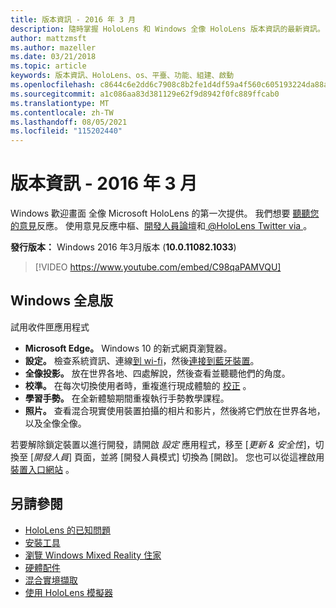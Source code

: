 ```yaml
---
title: 版本資訊 - 2016 年 3 月
description: 隨時掌握 HoloLens 和 Windows 全像 HoloLens 版本資訊的最新資訊。
author: mattzmsft
ms.author: mazeller
ms.date: 03/21/2018
ms.topic: article
keywords: 版本資訊、HoloLens、os、平臺、功能、組建、啟動
ms.openlocfilehash: c8644c6e2dd6c7908c8b2fe1d4df59a4f560c605193224da88a6d79d2b58f49d
ms.sourcegitcommit: a1c086aa83d381129e62f9d8942f0fc889ffcab0
ms.translationtype: MT
ms.contentlocale: zh-TW
ms.lasthandoff: 08/05/2021
ms.locfileid: "115202440"
---
```

# <a name="release-notes---march-2016"></a>版本資訊 - 2016 年 3 月

Windows 歡迎畫面 全像 Microsoft HoloLens 的第一次提供。 我們想要 [聽聽您的意見](/windows/mixed-reality/give-us-feedback)反應。 使用意見反應中樞、[開發人員論壇](https://forums.hololens.com)和[ @HoloLens Twitter via ](https://twitter.com/hololens)。

**發行版本：** Windows 2016 年3月版本 (**10.0.11082.1033**) 

>[!VIDEO https://www.youtube.com/embed/C98qaPAMVQU]

## <a name="whats-in-windows-holographic"></a>Windows 全息版

試用收件匣應用程式
* **Microsoft Edge。** Windows 10 的新式網頁瀏覽器。
* **設定。** 檢查系統資訊、連線[到 wi-fi](/windows/mixed-reality/connecting-to-wi-fi-on-hololens)，然後[連接到藍牙裝置](/windows/mixed-reality/discover/hardware-accessories)。
* **全像投影。** 放在世界各地、四處解說，然後查看並聽聽他們的角度。
* **校準。** 在每次切換使用者時，重複進行現成體驗的 [校正](/windows/mixed-reality/calibration) 。
* **學習手勢。** 在全新體驗期間重複執行手勢教學課程。
* **照片。** 查看混合現實使用裝置拍攝的相片和影片，然後將它們放在世界各地，以及全像全像。

若要解除鎖定裝置以進行開發，請開啟 *設定* 應用程式，移至 [*更新 & 安全性*]，切換至 [*開發人員*] 頁面，並將 [開發人員模式] 切換為 [開啟]。 您也可以從這裡啟用 [裝置入口網站](/windows/mixed-reality/develop/platform-capabilities-and-apis/using-the-windows-device-portal) 。

## <a name="see-also"></a>另請參閱
* [HoloLens 的已知問題](/windows/mixed-reality/hololens-known-issues)
* [安裝工具](/windows/mixed-reality/develop/install-the-tools)
* [瀏覽 Windows Mixed Reality 住家](/windows/mixed-reality/discover/navigating-the-windows-mixed-reality-home)
* [硬體配件](/windows/mixed-reality/discover/hardware-accessories)
* [混合實境擷取](/windows/mixed-reality/mixed-reality-capture)
* [使用 HoloLens 模擬器](/windows/mixed-reality/develop/platform-capabilities-and-apis/using-the-hololens-emulator)